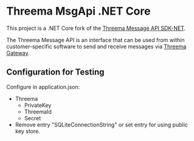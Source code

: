 # Threema MsgApi .NET Core

This project is a .NET Core fork of the [Threema Message API SDK-NET](https://gateway.threema.ch/en/developer/sdk-net). 

The Threema Message API is an interface that can be used from within customer-specific software to send and receive messages via [Threema Gateway](https://gateway.threema.ch/en).



## Configuration for Testing


Configure in application.json:

- Threema
  - PrivateKey
  - ThreemaId
  - Secret
- Remove entry "SQLiteConnectionString" or set entry for using public key store.

